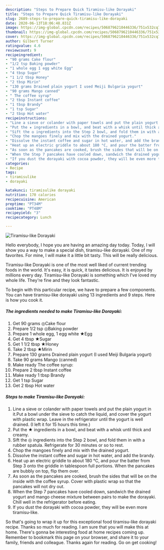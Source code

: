 ```yaml
---
description: "Steps to Prepare Quick Tiramisu-like Dorayaki"
title: "Steps to Prepare Quick Tiramisu-like Dorayaki"
slug: 2689-steps-to-prepare-quick-tiramisu-like-dorayaki
date: 2020-06-13T18:06:48.831Z
image: https://img-global.cpcdn.com/recipes/5068796210446336/751x532cq70/tiramisu-like-dorayaki-recipe-main-photo.jpg
thumbnail: https://img-global.cpcdn.com/recipes/5068796210446336/751x532cq70/tiramisu-like-dorayaki-recipe-main-photo.jpg
cover: https://img-global.cpcdn.com/recipes/5068796210446336/751x532cq70/tiramisu-like-dorayaki-recipe-main-photo.jpg
author: Gilbert Turner
ratingvalue: 4.6
reviewcount: 9
recipeingredient:
- "90 grams Cake flour"
- "1/2 tsp Baking powder"
- "1 whole egg 1 egg white Egg"
- "4 tbsp Sugar"
- "1 1/2 tbsp Honey"
- "2 tbsp Mirin"
- "130 grams Drained plain yogurt I used Meiji Bulgaria yogurt"
- "90 grams Mango canned"
- " The coffee syrup"
- "2 tbsp Instant coffee"
- "1 tbsp Brandy"
- "1 tsp Sugar"
- "2 tbsp Hot water"
recipeinstructions:
- "Line a sieve or colander with paper towels and put the plain yogurt in it.Put a bowl under the sieve to catch the liquid, and cover the yogurt with plastic wrap. Leave in the refrigerator until the yogurt is well drained. (I left it for 15 hours this time.)"
- "Put the ★ ingredients in a bowl, and beat with a whisk until thick and creamy."
- "Sift the ◎ ingredients into the Step 2 bowl, and fold them in with a rubber spatula. Refrigerate for 30 minutes or so to rest."
- "Chop the mangoes finely and mix with the drained yogurt."
- "Dissolve the instant coffee and sugar in hot water, and add the brandy."
- "Heat up an electric griddle to about 180 °C, and pour the batter from Step 3 onto the griddle in tablespoon full portions. When the pancakes are bubbly on top, flip them over."
- "As soon as the pancakes are cooked, brush the sides that will be on the inside with the coffee syrup. Cover with plastic wrap so that the pancakes will not dry out."
- "When the Step 7 pancakes have cooled down, sandwich the drained yogurt and mango cheese mixture between pairs to make the dorayaki. Chill well in the refrigerator before eating."
- "If you dust the dorayaki with cocoa powder, they will be even more tiramisu-like."
categories:
- Recipe
tags:
- tiramisulike
- dorayaki

katakunci: tiramisulike dorayaki 
nutrition: 170 calories
recipecuisine: American
preptime: "PT34M"
cooktime: "PT48M"
recipeyield: "3"
recipecategory: Lunch

---
```



![Tiramisu-like Dorayaki](https://img-global.cpcdn.com/recipes/5068796210446336/751x532cq70/tiramisu-like-dorayaki-recipe-main-photo.jpg)

Hello everybody, I hope you are having an amazing day today. Today, I will show you a way to make a special dish, tiramisu-like dorayaki. One of my favorites. For mine, I will make it a little bit tasty. This will be really delicious.

Tiramisu-like Dorayaki is one of the most well liked of current trending foods in the world. It's easy, it is quick, it tastes delicious. It is enjoyed by millions every day. Tiramisu-like Dorayaki is something which I've loved my whole life. They're fine and they look fantastic.




To begin with this particular recipe, we have to prepare a few components. You can have tiramisu-like dorayaki using 13 ingredients and 9 steps. Here is how you cook it.

<!--inarticleads1-->

##### The ingredients needed to make Tiramisu-like Dorayaki:

1. Get 90 grams ◎Cake flour
1. Prepare 1/2 tsp ◎Baking powder
1. Prepare 1 whole egg, 1 egg white ★Egg
1. Get 4 tbsp ★Sugar
1. Get 1 1/2 tbsp ★Honey
1. Take 2 tbsp ★Mirin
1. Prepare 130 grams Drained plain yogurt (I used Meiji Bulgaria yogurt)
1. Take 90 grams Mango (canned)
1. Make ready  The coffee syrup:
1. Prepare 2 tbsp Instant coffee
1. Make ready 1 tbsp Brandy
1. Get 1 tsp Sugar
1. Get 2 tbsp Hot water




<!--inarticleads2-->

##### Steps to make Tiramisu-like Dorayaki:

1. Line a sieve or colander with paper towels and put the plain yogurt in it.Put a bowl under the sieve to catch the liquid, and cover the yogurt with plastic wrap. Leave in the refrigerator until the yogurt is well drained. (I left it for 15 hours this time.)
1. Put the ★ ingredients in a bowl, and beat with a whisk until thick and creamy.
1. Sift the ◎ ingredients into the Step 2 bowl, and fold them in with a rubber spatula. Refrigerate for 30 minutes or so to rest.
1. Chop the mangoes finely and mix with the drained yogurt.
1. Dissolve the instant coffee and sugar in hot water, and add the brandy.
1. Heat up an electric griddle to about 180 °C, and pour the batter from Step 3 onto the griddle in tablespoon full portions. When the pancakes are bubbly on top, flip them over.
1. As soon as the pancakes are cooked, brush the sides that will be on the inside with the coffee syrup. Cover with plastic wrap so that the pancakes will not dry out.
1. When the Step 7 pancakes have cooled down, sandwich the drained yogurt and mango cheese mixture between pairs to make the dorayaki. Chill well in the refrigerator before eating.
1. If you dust the dorayaki with cocoa powder, they will be even more tiramisu-like.




So that's going to wrap it up for this exceptional food tiramisu-like dorayaki recipe. Thanks so much for reading. I am sure that you will make this at home. There's gonna be interesting food at home recipes coming up. Remember to bookmark this page on your browser, and share it to your family, friends and colleague. Thanks again for reading. Go on get cooking!

